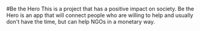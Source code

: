 #Be the Hero
This is a project that has a positive impact on society. Be the Hero is an app that will connect people who are willing to help and usually don't have the time, but can help NGOs in a monetary way.
